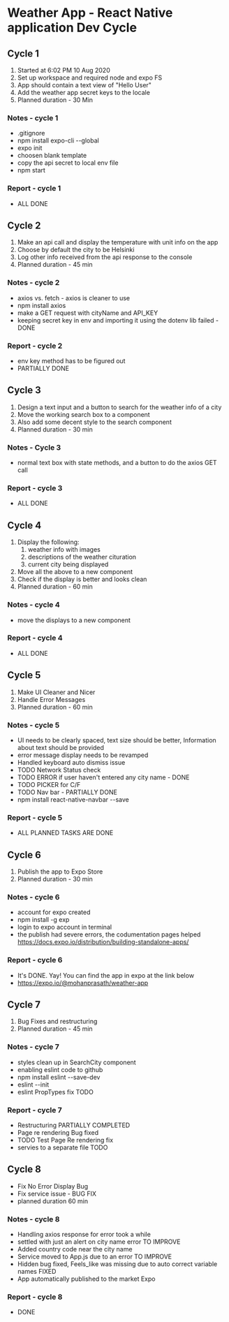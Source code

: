 # Weather App - React Native application Dev Cycle

## Cycle 1

1. Started at 6:02 PM 10 Aug 2020
2. Set up workspace and required node and expo FS
3. App should contain a text view of "Hello User"
4. Add the weather app secret keys to the locale
5. Planned duration - 30 Min

### Notes - cycle 1

- .gitignore
- npm install expo-cli --global
- expo init
- choosen blank template
- copy the api secret to local env file
- npm start

### Report - cycle 1

- ALL DONE

## Cycle 2

1. Make an api call and display the temperature with unit info on the app
2. Choose by default the city to be Helsinki
3. Log other info received from the api response to the console
4. Planned duration - 45 min

### Notes - cycle 2

- axios vs. fetch - axios is cleaner to use
- npm install axios
- make a GET request with cityName and API_KEY
- keeping secret key in env and importing it using the dotenv lib failed - DONE

### Report - cycle 2

- env key method has to be figured out
- PARTIALLY DONE

## Cycle 3

1. Design a text input and a button to search for the weather info of a city
2. Move the working search box to a component
3. Also add some decent style to the search component
4. Planned duration - 30 min

### Notes - Cycle 3

- normal text box with state methods, and a button to do the axios GET call

### Report - cycle 3

- ALL DONE

## Cycle 4

1. Display the following:
   1. weather info with images
   2. descriptions of the weather cituration
   3. current city being displayed
2. Move all the above to a new component
3. Check if the display is better and looks clean
4. Planned duration - 60 min

### Notes - cycle 4

- move the displays to a new component

### Report - cycle 4

- ALL DONE

## Cycle 5

1. Make UI Cleaner and Nicer
2. Handle Error Messages
3. Planned duration - 60 min

### Notes - cycle 5

- UI needs to be clearly spaced, text size should be better, Information about text should be provided
- error message display needs to be revamped
- Handled keyboard auto dismiss issue
- TODO Network Status check
- TODO ERROR if user haven't entered any city name - DONE
- TODO PICKER for C/F
- TODO Nav bar - PARTIALLY DONE
- npm install react-native-navbar --save

### Report - cycle 5

- ALL PLANNED TASKS ARE DONE

## Cycle 6

1. Publish the app to Expo Store
2. Planned duration - 30 min

### Notes - cycle 6

- account for expo created
- npm install -g exp
- login to expo account in terminal
- the publish had severe errors, the codumentation pages helped <https://docs.expo.io/distribution/building-standalone-apps/>

### Report - cycle 6

- It's DONE. Yay! You can find the app in expo at the link below
- <https://expo.io/@mohanprasath/weather-app>

## Cycle 7

1. Bug Fixes and restructuring
2. Planned duration - 45 min

### Notes - cycle 7

- styles clean up in SearchCity component
- enabling eslint code to github
- npm install eslint --save-dev
- eslint --init
- eslint PropTypes fix TODO

### Report - cycle 7

- Restructuring PARTIALLY COMPLETED
- Page re rendering Bug fixed
- TODO Test Page Re rendering fix
- servies to a separate file TODO

## Cycle 8

- Fix No Error Display Bug
- Fix service issue - BUG FIX
- planned duration 60 min

### Notes - cycle 8

- Handling axios response for error took a while
- settled with just an alert on city name error TO IMPROVE
- Added country code near the city name
- Service moved to App.js due to an error TO IMPROVE
- Hidden bug fixed, Feels_like was missing due to auto correct variable names FIXED
- App automatically published to the market Expo 

### Report - cycle 8

- DONE